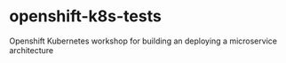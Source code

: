 # openshift-k8s-tests
Openshift Kubernetes workshop for building an deploying a microservice architecture
